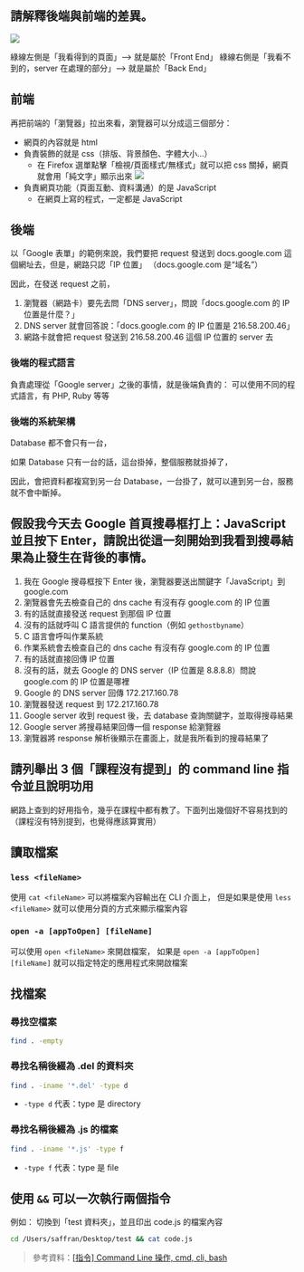 ## 請解釋後端與前端的差異。


![](https://i.imgur.com/AKQUn5F.jpg)

綠線左側是「我看得到的頁面」--> 就是屬於「Front End」
綠線右側是「我看不到的，server 在處理的部分」--> 就是屬於「Back End」
## 前端
再把前端的「瀏覽器」拉出來看，瀏覽器可以分成這三個部分：

* 網頁的內容就是 html
* 負責裝飾的就是 css（排版、背景顏色、字體大小...）
    * 在 Firefox 選單點擊「檢視/頁面樣式/無樣式」就可以把 css 關掉，網頁就會用「純文字」顯示出來
![](https://i.imgur.com/e8Bo1RD.jpg)
* 負責網頁功能（頁面互動、資料溝通）的是 JavaScript
    * 在網頁上寫的程式，一定都是 JavaScript

## 後端

以「Google 表單」的範例來說，我們要把 request 發送到 docs.google.com 這個網址去，但是，網路只認「IP 位置」
（docs.google.com 是“域名”）

因此，在發送 request 之前，

1. 瀏覽器（網路卡）要先去問「DNS server」，問說「docs.google.com 的 IP 位置是什麼？」
2. DNS server 就會回答說：「docs.google.com 的 IP 位置是 216.58.200.46」
3. 網路卡就會把 request 發送到 216.58.200.46 這個 IP 位置的 server 去

### 後端的程式語言

負責處理從「Google server」之後的事情，就是後端負責的：
可以使用不同的程式語言，有 PHP, Ruby 等等

### 後端的系統架構
Database 都不會只有一台，

如果 Database 只有一台的話，這台掛掉，整個服務就掛掉了，

因此，會把資料都複寫到另一台 Database，一台掛了，就可以連到另一台，服務就不會中斷掉。



## 假設我今天去 Google 首頁搜尋框打上：JavaScript 並且按下 Enter，請說出從這一刻開始到我看到搜尋結果為止發生在背後的事情。


1. 我在 Google 搜尋框按下 Enter 後，瀏覽器要送出關鍵字「JavaScript」到 google.com
2. 瀏覽器會先去檢查自己的 dns cache 有沒有存 google.com 的 IP 位置
3. 有的話就直接發送 request 到那個 IP 位置
4. 沒有的話就呼叫 C 語言提供的 function（例如 `gethostbyname`）
5. C 語言會呼叫作業系統
6. 作業系統會去檢查自己的 dns cache 有沒有存 google.com 的 IP 位置
7. 有的話就直接回傳 IP 位置
8. 沒有的話，就去 Google 的 DNS server（IP 位置是 8.8.8.8）問說 google.com 的 IP 位置是哪裡
9. Google 的 DNS server 回傳 172.217.160.78
10. 瀏覽器發送 request 到 172.217.160.78
11. Google server 收到 request 後，去 database 查詢關鍵字，並取得搜尋結果
12. Google server 將搜尋結果回傳一個 response 給瀏覽器
13. 瀏覽器將 response 解析後顯示在畫面上，就是我所看到的搜尋結果了



## 請列舉出 3 個「課程沒有提到」的 command line 指令並且說明功用


網路上查到的好用指令，幾乎在課程中都有教了。下面列出幾個好不容易找到的（課程沒有特別提到，也覺得應該算實用）

## 讀取檔案
### `less <fileName>`
使用 `cat <fileName>` 可以將檔案內容輸出在 CLI 介面上，
但是如果是使用 `less <fileName>` 就可以使用分頁的方式來顯示檔案內容
### `open -a [appToOpen] [fileName]`
可以使用 `open <fileName>` 來開啟檔案，
如果是 `open -a [appToOpen] [fileName]` 就可以指定特定的應用程式來開啟檔案

## 找檔案
### 尋找空檔案
```zsh
find . -empty
```
### 尋找名稱後綴為 .del 的資料夾
```zsh
find . -iname '*.del' -type d
```

* `-type d` 代表：type 是 directory

### 尋找名稱後綴為 .js 的檔案
```zsh
find . -iname '*.js' -type f
```

* `-type f` 代表：type 是 file

## 使用 `&&` 可以一次執行兩個指令
例如：
切換到「test 資料夾」，並且印出 code.js 的檔案內容

```zsh
cd /Users/saffran/Desktop/test && cat code.js
```

> 參考資料：[[指令] Command Line 操作, cmd, cli, bash](https://pjchender.github.io/2017/09/26/指令-command-line-操作-cmd-cli-bash/)




